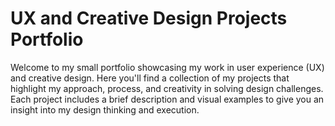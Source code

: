 # UX and Creative Design Projects Portfolio

Welcome to my small portfolio showcasing my work in user experience (UX) and creative design. Here you'll find a collection of my projects that highlight my approach, process, and creativity in solving design challenges. Each project includes a brief description and visual examples to give you an insight into my design thinking and execution.
